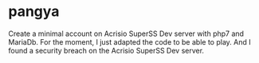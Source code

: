 # pangya
Create a minimal account on Acrisio SuperSS Dev server with php7 and MariaDb. For the moment, I just adapted the code to be able to play. And I found a security breach on the Acrisio SuperSS Dev server.
